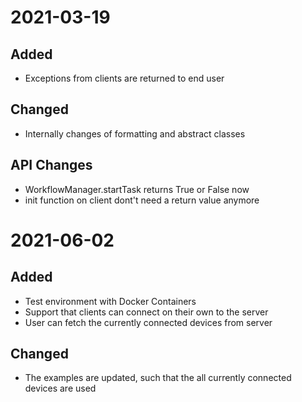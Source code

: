 # 2021-03-19
## Added
   - Exceptions from clients are returned to end user
## Changed
   - Internally changes of formatting and abstract classes
## API Changes
   - WorkflowManager.startTask returns True or False now
   - init function on client dont't need a return value anymore

# 2021-06-02
## Added
   - Test environment with Docker Containers
   - Support that clients can connect on their own to the server
   - User can fetch the currently connected devices from server
## Changed
   - The examples are updated, such that the all currently connected devices are used